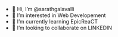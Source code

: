 - 👋 Hi, I’m @sarathgalavalli
- 👀 I’m interested in Web Developement
- 🌱 I’m currently learning EpicReaCT
- 💞️ I’m looking to collaborate on LINKEDIN

<!---
sarathgalavalli/sarathgalavalli is a ✨ special ✨ repository because its `README.md` (this file) appears on your GitHub profile.
You can click the Preview link to take a look at your changes.
--->
